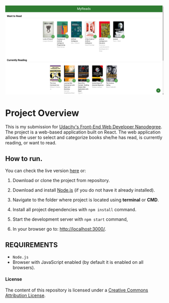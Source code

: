 <p align="center">
  <img src="example.png" alt="My Reads Project Photo Example" />
</p>


# Project Overview

This is my submission for [Udacity's Front-End Web Developer Nanodegree](https://www.udacity.com/course/front-end-web-developer-nanodegree--nd001). The project is a web-based application built on React. The web application allows the user to select and categorize books she/he has read, is currently reading, or want to read.

## How to run.
You can check the live version [here](https://fullyslick.github.io/Neighborhood-Map/)
or:

1. Download or clone the project from repository.

2. Download and install [Node.js](https://nodejs.org/en/download/) (if you do not have it already installed).

3. Navigate to the folder where project is located using **terminal** or **CMD**.

4. Install all project dependencies with `npm install` command.

5. Start the development server with `npm start` command,

6. In your browser go to: [http://localhost:3000/](ttp://localhost:3000/).


## REQUIREMENTS

- `Node.js`
- Browser with JavaScript enabled (by default it is enabled on all browsers).

#### License
The content of this repository is licensed under a [Creative Commons Attribution License](https://choosealicense.com/licenses/mit/).
